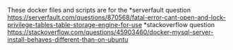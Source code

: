 These docker files and scripts are for the
*serverfault question https://serverfault.com/questions/870568/fatal-error-cant-open-and-lock-privilege-tables-table-storage-engine-for-use 
*stackoverflow question https://stackoverflow.com/questions/45903460/docker-mysql-server-install-behaves-different-than-on-ubuntu
